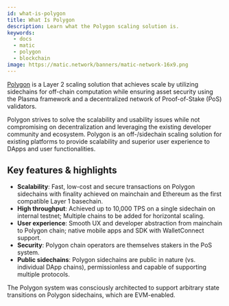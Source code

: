 ```yaml
---
id: what-is-polygon
title: What Is Polygon
description: Learn what the Polygon scaling solution is.
keywords:
  - docs
  - matic
  - polygon
  - blockchain
image: https://matic.network/banners/matic-network-16x9.png 
---
```


[Polygon](https://polygon.technology/) is a Layer 2 scaling solution that achieves scale by utilizing sidechains for off-chain computation while ensuring asset security using the Plasma framework and a decentralized network of Proof-of-Stake (PoS) validators.

Polygon strives to solve the scalability and usability issues while not compromising on decentralization and leveraging the existing developer community and ecosystem. Polygon is an ​off-/sidechain scaling solution for existing platforms to provide scalability and superior user experience to DApps and user functionalities.

## Key features & highlights

- **Scalability**: Fast, low-cost and secure transactions on Polygon sidechains with finality achieved on mainchain and Ethereum as the first compatible Layer 1 basechain.
- **High throughput**: Achieved up to 10,000 TPS on a single sidechain on internal testnet; Multiple chains to be added for horizontal scaling.
- **User experience**: Smooth UX and developer abstraction from mainchain to Polygon chain; native mobile apps and SDK with WalletConnect support.
- **Security**: Polygon chain operators are themselves stakers in the PoS system.
- **Public sidechains**: Polygon sidechains are public in nature (vs. individual DApp chains), permissionless and capable of supporting multiple protocols.

The Polygon system was consciously architected to support arbitrary state transitions on Polygon sidechains, which are EVM-enabled.
